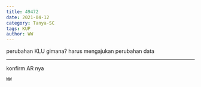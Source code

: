 ```yaml
---
title: 49472
date: 2021-04-12
category: Tanya-SC
tags: KUP
author: WW
---
```


perubahan KLU gimana? harus mengajukan perubahan data

---

konfirm AR nya

`WW`
